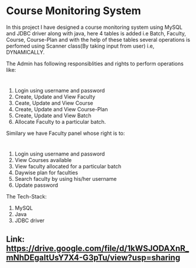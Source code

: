 # Course Monitoring System

In this project I have designed a course monitoring system using MySQL and JDBC driver along with java, here 4 tables is added i.e Batch, Faculty, Course, Course-Plan and with the help of these tables several operations is perfomed using Scanner class(By taking input from user) i.e, DYNAMICALLY. 

The Admin has following responsiblities and rights to perform operations like:
#
1) Login using username and password
2) Create, Update and View Faculty
3) Ceate, Update and View Course
4) Create, Update and View Course-Plan
5) Create, Update and View Batch
6) Allocate Faculty to a particular batch.

Similary we have Faculty panel whose right is to:
#
1) Login using username and password
2) View Courses available
3) View faculty allocated for a particular batch
4) Daywise plan for faculties
5) Search faculty by using his/her username
6) Update password

The Tech-Stack:
1) MySQL
2) Java
3) JDBC driver

## Link: https://drive.google.com/file/d/1kWSJODAXnR_mNhDEgaItUsY7X4-G3pTu/view?usp=sharing
